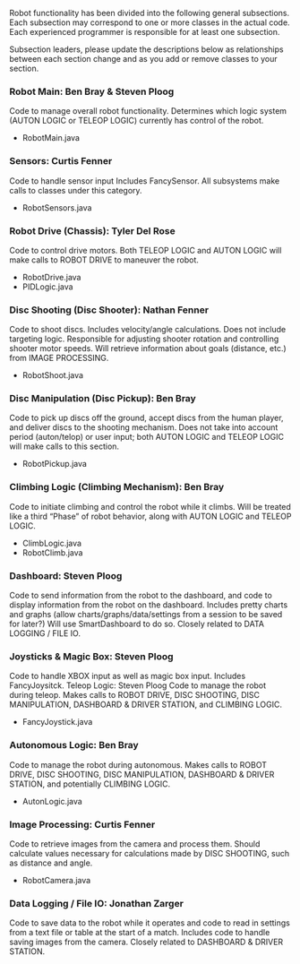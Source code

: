 Robot functionality has been divided into the following general subsections.  Each subsection may correspond to one or more classes in the actual code.  Each experienced programmer is responsible for at least one subsection.

Subsection leaders, please update the descriptions below as relationships between each section change and as you add or remove classes to your section.

### Robot Main:  Ben Bray & Steven Ploog
Code to manage overall robot functionality.  Determines which logic system (AUTON LOGIC or TELEOP LOGIC) currently has control of the robot.

* RobotMain.java

### Sensors:  Curtis Fenner
Code to handle sensor input  Includes FancySensor.  All subsystems make calls to classes under this category. 

* RobotSensors.java

### Robot Drive (Chassis):  Tyler Del Rose
Code to control drive motors.  Both TELEOP LOGIC and AUTON LOGIC will make calls to ROBOT DRIVE to maneuver the robot.

* RobotDrive.java
* PIDLogic.java

### Disc Shooting (Disc Shooter):  Nathan Fenner
Code to shoot discs.  Includes velocity/angle calculations.  Does not include targeting logic.  Responsible for adjusting shooter rotation and controlling shooter motor speeds. Will retrieve information about goals (distance, etc.) from IMAGE PROCESSING.  

* RobotShoot.java

### Disc Manipulation (Disc Pickup):  Ben Bray
Code to pick up discs off the ground, accept discs from the human player, and deliver discs to the shooting mechanism.  Does not take into account period (auton/telop) or user input; both AUTON LOGIC and TELEOP LOGIC will make calls to this section.

* RobotPickup.java

### Climbing Logic (Climbing Mechanism):  Ben Bray
Code to initiate climbing and control the robot while it climbs.  Will be treated like a third “Phase” of robot behavior, along with AUTON LOGIC and TELEOP LOGIC.

* ClimbLogic.java
* RobotClimb.java

### Dashboard:  Steven Ploog
Code to send information from the robot to the dashboard, and code to display information from the robot on the dashboard.  Includes pretty charts and graphs (allow charts/graphs/data/settings from a session to be saved for later?)  Will use SmartDashboard to do so.  Closely related to DATA LOGGING / FILE IO.

### Joysticks & Magic Box:  Steven Ploog
Code to handle XBOX input as well as magic box input. Includes FancyJoysitck.
Teleop Logic:  Steven Ploog
Code to manage the robot during teleop.  Makes calls to ROBOT DRIVE, DISC SHOOTING, DISC MANIPULATION, DASHBOARD & DRIVER STATION, and CLIMBING LOGIC.  

* FancyJoystick.java

### Autonomous Logic:  Ben Bray
Code to manage the robot during autonomous.  Makes calls to ROBOT DRIVE, DISC SHOOTING, DISC MANIPULATION, DASHBOARD & DRIVER STATION, and potentially CLIMBING LOGIC.  

* AutonLogic.java

### Image Processing:  Curtis Fenner
Code to retrieve images from the camera and process them.  Should calculate values necessary for calculations made by DISC SHOOTING, such as distance and angle.  

* RobotCamera.java

### Data Logging / File IO:  Jonathan Zarger
Code to save data to the robot while it operates and code to read in settings from a text file or table at the start of a match.  Includes code to handle saving images from the camera.  Closely related to DASHBOARD & DRIVER STATION.